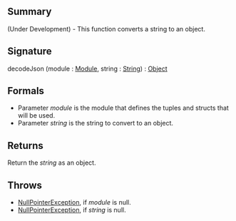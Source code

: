 ## Summary

(Under Development) - This function converts a string to an object.

## Signature

decodeJson (module : [Module](https://mackenzie-high.github.io/autumn/javadoc/autumn/lang/Module.html), string : [String](https://docs.oracle.com/javase/7/docs/api/java/lang/String.html)) : [Object](https://docs.oracle.com/javase/7/docs/api/java/lang/Object.html)

## Formals

+ Parameter <i>module</i> is the module that defines the tuples and structs that will be used.
+ Parameter <i>string</i> is the string to convert to an object.

## Returns

Return the <i>string</i> as an object.

## Throws

+ [NullPointerException](https://docs.oracle.com/javase/7/docs/api/java/lang/NullPointerException.html), if <i>module</i> is null.
+ [NullPointerException](https://docs.oracle.com/javase/7/docs/api/java/lang/NullPointerException.html), if <i>string</i> is null.

